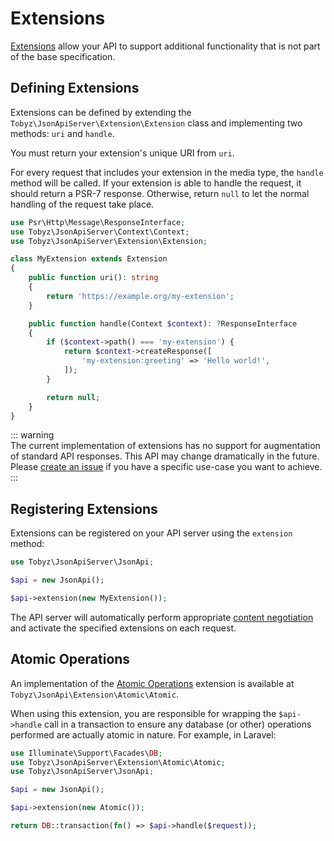 # Extensions

[Extensions](https://jsonapi.org/format/1.1/#extensions) allow your API to
support additional functionality that is not part of the base specification.

## Defining Extensions

Extensions can be defined by extending the
`Tobyz\JsonApiServer\Extension\Extension` class and implementing two methods:
`uri` and `handle`.

You must return your extension's unique URI from `uri`.

For every request that includes your extension in the media type, the `handle`
method will be called. If your extension is able to handle the request, it
should return a PSR-7 response. Otherwise, return `null` to let the normal
handling of the request take place.

```php
use Psr\Http\Message\ResponseInterface;
use Tobyz\JsonApiServer\Context\Context;
use Tobyz\JsonApiServer\Extension\Extension;

class MyExtension extends Extension
{
    public function uri(): string
    {
        return 'https://example.org/my-extension';
    }

    public function handle(Context $context): ?ResponseInterface
    {
        if ($context->path() === 'my-extension') {
            return $context->createResponse([
                'my-extension:greeting' => 'Hello world!',
            ]);
        }

        return null;
    }
}
```

::: warning  
The current implementation of extensions has no support for augmentation of
standard API responses. This API may change dramatically in the future. Please
[create an issue](https://github.com/tobyzerner/json-api-server/issues/new) if
you have a specific use-case you want to achieve.  
:::

## Registering Extensions

Extensions can be registered on your API server using the `extension` method:

```php
use Tobyz\JsonApiServer\JsonApi;

$api = new JsonApi();

$api->extension(new MyExtension());
```

The API server will automatically perform appropriate
[content negotiation](https://jsonapi.org/format/1.1/#content-negotiation-servers)
and activate the specified extensions on each request.

## Atomic Operations

An implementation of the [Atomic Operations](https://jsonapi.org/ext/atomic/)
extension is available at `Tobyz\JsonApi\Extension\Atomic\Atomic`.

When using this extension, you are responsible for wrapping the `$api->handle`
call in a transaction to ensure any database (or other) operations performed are
actually atomic in nature. For example, in Laravel:

```php
use Illuminate\Support\Facades\DB;
use Tobyz\JsonApiServer\Extension\Atomic\Atomic;
use Tobyz\JsonApiServer\JsonApi;

$api = new JsonApi();

$api->extension(new Atomic());

return DB::transaction(fn() => $api->handle($request));
```
